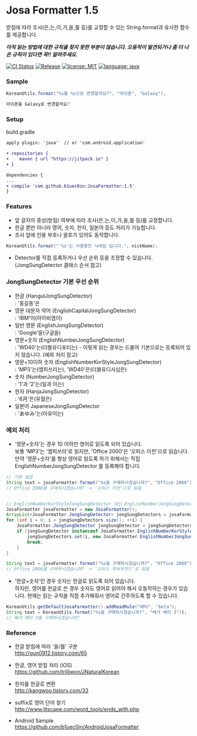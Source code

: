 # Josa Formatter 1.5
받침에 따라 조사(은,는,이,가,을,를 등)를 교정할 수 있는 String.format과 유사한 함수를 제공합니다.

***아직 읽는 방법에 대한 규칙을 찾지 못한 부분이 많습니다. 오동작이 발견되거나 좀 더 나은 규칙이 있다면 꼭!! 알려주세요.***

[![CI Status](http://img.shields.io/travis/b1uec0in/JosaFormatter.svg?style=flat)](https://travis-ci.org/b1uec0in/JosaFormatter)
[![Release](https://jitpack.io/v/b1uec0in/JosaFormatter.svg)](https://jitpack.io/#b1uec0in/JosaFormatter)
[![license: MIT](https://img.shields.io/badge/license-MIT-blue.svg)](https://opensource.org/licenses/MIT)
[![language: java](https://img.shields.io/badge/language-java-84acfe.svg)](https://github.com/b1uec0in/JosaFormatter)


### Sample

```java
KoreanUtils.format("%s를 %s으로 변경할까요?", "아이폰", "Galaxy");

아이폰을 Galaxy로 변경할까요?
```


### Setup
build.gradle
```diff
apply plugin: 'java'  // or 'com.android.application'

+ repositories {
+    maven { url "https://jitpack.io" }
+ }

dependencies {
...
+ compile 'com.github.b1uec0in:JosaFormatter:1.5'
}
```

### Features
* 앞 글자의 종성(받침) 여부에 따라 조사(은,는,이,가,을,를 등)를 교정합니다.
* 한글 뿐만 아니라 영어, 숫자, 한자, 일본어 등도 처리가 가능합니다.
* 조사 앞에 인용 부호나 괄호가 있어도 동작합니다.
```java
KoreanUtils.format("'%s'는 사용중인 닉네임 입니다.", nickName);
```
* Detector를 직접 등록하거나 우선 순위 등을 조정할 수 있습니다. (JongSungDetector 클래스 순서 참고)

### JongSungDetector 기본 우선 순위
* 한글 (HangulJongSungDetector)<br/>
: '홍길동'은
* 영문 대문자 약어 (EnglishCapitalJongSungDetector)<br/>
: 'IBM'이(아이비엠이)
* 일반 영문 (EnglishJongSungDetector)<br/>
: 'Google'을(구글을)
* 영문+숫자 (EnglishNumberJongSungDetector)<br/>
: 'WD40'는(더블유디포티는) - 이렇게 읽는 경우는 드물어 기본으로는 등록되어 있지 않습니다. (예외 처리 참고)
* 영문+10이하 숫자 (EnglishNumberKorStyleJongSungDetector)<br/>
: 'MP3'는(엠피쓰리는), 'WD40'은(더블유디사십은)
* 숫자 (NumberJongSungDetector)<br/>
: '1'과 '2'는(일과 이는)
* 한자 (HanjaJongSungDetector)<br/>
: '6月'은(유월은)
* 일본어 JapaneseJongSungDetector<br/>
: 'あゆみ'는(아유미는)

### 예외 처리
* '영문+숫자'는 경우 10 이하만 영어로 읽도록 되어 있습니다.<br/>
보통 'MP3'는 '엠피쓰리'로 읽지만, 'Office 2000'은 '오피스 이천'으로 읽습니다.<br/>
만약 '영문+숫자'를 항상 영어로 읽도록 하기 위해서는 직접 EnglishNumberJongSungDetector 를 등록해야 합니다.

```java
// 기본 설정
String text = josaFormatter.format("%s을 구매하시겠습니까?", "Office 2000"));
// Office 2000을 구매하시겠습니까? -> '오피스 이천'으로 읽음


// EnglishNumberKorStyleJongSungDetector 대신 EnglishNumberJongSungDetector를 등록
JosaFormatter josaFormatter = new JosaFormatter();
ArrayList<JosaFormatter.JongSungDetector> jongSungDetectors = josaFormatter.getJongSungDetectors();
for (int i = 0; i < jongSungDetectors.size(); ++i) {
    JosaFormatter.JongSungDetector jongSungDetector = jongSungDetectors.get(i);
    if (jongSungDetector instanceof JosaFormatter.EnglishNumberKorStyleJongSungDetector) {
        jongSungDetectors.set(i, new JosaFormatter.EnglishNumberJongSungDetector());
        break;
    }
}

String text = josaFormatter.format("%s을 구매하시겠습니까?", "Office 2000"));
// Office 2000를 구매하시겠습니까? -> '오피스 투싸우전드'로 읽음

```

* '한글+숫자'인 경우 숫자는 한글로 읽도록 되어 있습니다.<br/>
하지만, 영어를 한글로 쓴 경우 숫자도 영어로 읽어야 해서 오동작하는 경우가 있습니다.
현재는 읽는 규칙을 직접 추가해줘서 영어로 간주하도록 할 수 있습니다.
```java
KoreanUtils.getDefaultJosaFormatter().addReadRule("베타", "beta");
String text = KoreanUtils.format("%s을 구매하시겠습니까?", "베가 베타 3"));
// 베가 베타 3를 구매하시겠습니까?
```

### Reference
* 한글 받침에 따라 '을/를' 구분 <br/>
http://gun0912.tistory.com/65

* 한글, 영어 받침 처리 (iOS) <br/>
https://github.com/trilliwon/JNaturalKorean

* 한자를 한글로 변환 <br/>
http://kangwoo.tistory.com/33

* suffix로 영어 단어 찾기 <br/>
http://www.litscape.com/word_tools/ends_with.php

* Android Sample<br/>
https://github.com/b1uec0in/AndroidJosaFormatter
